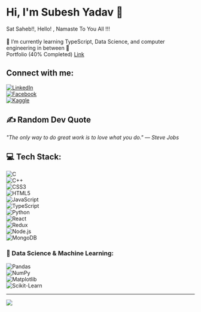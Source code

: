 # Hi, I'm Subesh Yadav 👋  

Sat Saheb!!, Hello! , Namaste To You All !!!<br>  
🌱 I’m currently learning TypeScript, Data Science, and computer engineering in between 🤣  
Portfolio (40% Completed) <a href='https://www.subeshyadav.com.np/'>Link</a>  

## Connect with me:  
[![LinkedIn](https://img.shields.io/badge/LinkedIn-%230077B5.svg?logo=linkedin&logoColor=white)](https://linkedin.com/in/subeshyadav3)  
[![Facebook](https://img.shields.io/badge/Facebook-%231877F2.svg?logo=facebook&logoColor=white)](https://www.facebook.com/subesh.yadav.54772/)  
[![Kaggle](https://img.shields.io/badge/Kaggle-%23020D26.svg?logo=kaggle&logoColor=white)](https://www.kaggle.com/subeshyadav)  

## ✍️ Random Dev Quote  
_"The only way to do great work is to love what you do." — Steve Jobs_  

## 💻 Tech Stack:  
![C](https://img.shields.io/badge/c-%2300599C.svg?style=for-the-badge&logo=c&logoColor=white)  
![C++](https://img.shields.io/badge/c++-%2300599C.svg?style=for-the-badge&logo=c%2B%2B&logoColor=white)  
![CSS3](https://img.shields.io/badge/css3-%231572B6.svg?style=for-the-badge&logo=css3&logoColor=white)  
![HTML5](https://img.shields.io/badge/html5-%23E34F26.svg?style=for-the-badge&logo=html5&logoColor=white)  
![JavaScript](https://img.shields.io/badge/javascript-%23323330.svg?style=for-the-badge&logo=javascript&logoColor=%23F7DF1E)  
![TypeScript](https://img.shields.io/badge/typescript-%23007ACC.svg?style=for-the-badge&logo=typescript&logoColor=white)  
![Python](https://img.shields.io/badge/python-3670A0?style=for-the-badge&logo=python&logoColor=ffdd54)  
![React](https://img.shields.io/badge/react-%2320232a.svg?style=for-the-badge&logo=react&logoColor=%2361DAFB)  
![Redux](https://img.shields.io/badge/redux-%23593d88.svg?style=for-the-badge&logo=redux&logoColor=white)  
![Node.js](https://img.shields.io/badge/Node.js-%2342855B.svg?style=for-the-badge&logo=node.js&logoColor=white)  
![MongoDB](https://img.shields.io/badge/MongoDB-%2347A248.svg?style=for-the-badge&logo=mongodb&logoColor=white)  

### 🔢 Data Science & Machine Learning:  
![Pandas](https://img.shields.io/badge/pandas-%23150458.svg?style=for-the-badge&logo=pandas&logoColor=white)  
![NumPy](https://img.shields.io/badge/numpy-%23013243.svg?style=for-the-badge&logo=numpy&logoColor=white)  
![Matplotlib](https://img.shields.io/badge/matplotlib-%23ffffff.svg?style=for-the-badge&logo=matplotlib&logoColor=black)  
![Scikit-Learn](https://img.shields.io/badge/scikit_learn-%23F7931E.svg?style=for-the-badge&logo=scikit-learn&logoColor=white)  

---

[![](https://visitcount.itsvg.in/api?id=subeshyadav3&icon=0&color=0)](https://visitcount.itsvg.in)  

<!-- Proudly created with GPRM ( https://gprm.itsvg.in ) -->  
